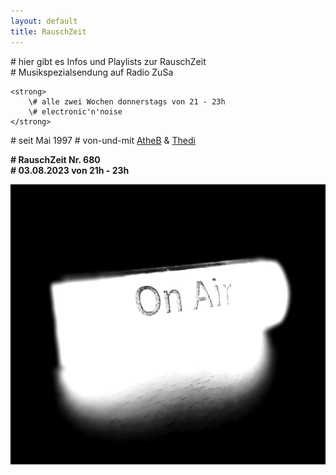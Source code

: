 ```yaml
---
layout: default
title: RauschZeit
---
```


\# hier gibt es Infos und Playlists zur RauschZeit  
\# Musikspezialsendung auf Radio ZuSa 

    <strong>
        \# alle zwei Wochen donnerstags von 21 - 23h  
        \# electronic'n'noise  
    </strong>

\# seit Mai 1997
\# von-und-mit [AtheB](/dropdown/djs_atheb.html) &amp; [Thedi](/dropdown/djs_thedi.html)

<p style="text-align: left;">
    <strong>
        # RauschZeit Nr. 680<br />
        # 03.08.2023 von 21h - 23h
    </strong>
</p>

<img class="aligncenter" style="border: 0px none;" src="/uploads/2021/05/RZ_OnAir_3.jpg" alt="" width="600" height="448" border="0" />
